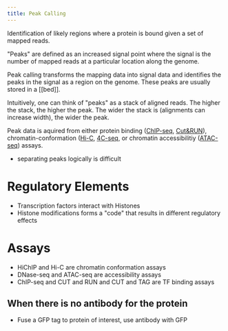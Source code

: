 ```yaml
---
title: Peak Calling
---
```


Identification of likely regions where a protein is bound given a set of mapped
reads.

"Peaks" are defined as an increased signal point where the signal is the number
of mapped reads at a particular location along the genome.

Peak calling transforms the mapping data into signal data and identifies the
peaks in the signal as a region on the genome. These peaks are usually stored in
a [[bed]].

Intuitively, one can think of "peaks" as a stack of aligned reads. The higher
the stack, the higher the peak. The wider the stack is (alignments can increase
width), the wider the peak.

Peak data is aquired from either protein binding ([ChIP-seq](./ChIP-seq.md), 
[Cut&RUN](https://en.wikipedia.org/wiki/CUT%26RUN_sequencing)), 
chromatin-conformation ([Hi-C](https://en.wikipedia.org/wiki/Hi-C_(genomic_analysis_technique)), [4C-seq](https://en.wikipedia.org/wiki/Chromosome_conformation_capture), or
chromatin accessibilitiy ([ATAC-seq](https://en.wikipedia.org/wiki/ATAC-seq))
assays.

- separating peaks logically is difficult

# Regulatory Elements

- Transcription factors interact with Histones
- Histone modifications forms a "code" that results in different regulatory
  effects

# Assays

- HiChIP and Hi-C are chromatin conformation assays
- DNase-seq and ATAC-seq are accessibility assays
- ChIP-seq and CUT and RUN and CUT and TAG are TF binding assays

## When there is no antibody for the protein

- Fuse a GFP tag to protein of interest, use antibody with GFP
